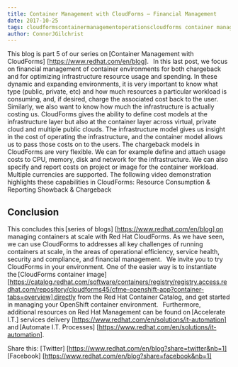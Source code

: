 ```yaml
---     
title: Container Management with CloudForms – Financial Management
date: 2017-10-25
tags: cloudformscontainermanagementoperationscloudforms container management openshift operations
author: ConnorJGilchrist
---
```


This blog is part 5 of our series on [Container Management with CloudForms] [https://www.redhat.com/en/blog].
  
In this last post, we focus on financial management of container environments for both chargeback and for optimizing infrastructure resource usage and spending.
In these dynamic and expanding environments, it is very important to know what type (public, private, etc) and how much resources a particular workload is consuming, and, if desired, charge the associated cost back to the user.
Similarly, we also want to know how much the infrastructure is actually costing us.
CloudForms gives the ability to define cost models at the infrastructure layer but also at the container layer across virtual, private cloud and multiple public clouds. The infrastructure model gives us insight in the cost of operating the infrastructure, and the container model allows us to pass those costs on to the users.
The chargeback models in CloudForms are very flexible. We can for example define and attach usage costs to CPU, memory, disk and network for the infrastructure. We can also specify and report costs on project or image for the container workload. Multiple currencies are supported.
The following video demonstration highlights these capabilities in CloudForms:
Resource Consumption & Reporting
Showback & Chargeback

## Conclusion ##

This concludes this [series of blogs] [https://www.redhat.com/en/blog] on managing containers at scale with Red Hat CloudForms. As we have seen, we can use CloudForms to addresses all key challenges of running containers at scale, in the areas of operational efficiency, service health, security and compliance, and financial management.
  
We invite you to try CloudForms in your environment. One of the easier way is to instantiate the [CloudForms container image] [https://catalog.redhat.com/software/containers/registry/registry.access.redhat.com/repository/cloudforms45/cfme-openshift-app?container-tabs=overview] directly from the Red Hat Container Catalog, and get started in managing your OpenShift container environment.
  
Furthermore, additional resources on Red Hat Management can be found on [Accelerate I.T.] services delivery [https://www.redhat.com/en/solutions/it-automation] and [Automate I.T. Processes] [https://www.redhat.com/en/solutions/it-automation].

Share this:
[Twitter] [https://www.redhat.com/en/blog?share=twitter&nb=1]
[Facebook] [https://www.redhat.com/en/blog?share=facebook&nb=1]
